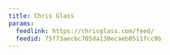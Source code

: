 ```yaml
---
title: Chris Glass
params:
  feedlink: https://chrisglass.com/feed/
  feedid: 75f73aecbc705da130ecaeb0511fcc9b
---
```

